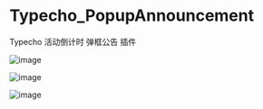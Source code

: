 # Typecho_PopupAnnouncement
Typecho 活动倒计时 弹框公告 插件

![image](https://github.com/dylanbai8/Typecho_PopupAnnouncement/assets/26950227/c2f332d2-8aa6-4e4e-b72c-6c2d5ef5ffdc)

![image](https://github.com/dylanbai8/Typecho_PopupAnnouncement/assets/26950227/a32f99e8-1f8f-49a6-82b1-1289a7f3f8bb)

![image](https://github.com/dylanbai8/Typecho_PopupAnnouncement/assets/26950227/9bbd7cc4-72b7-4b77-b6cc-a9863e98cfc9)

